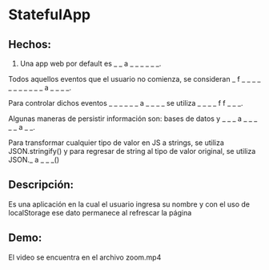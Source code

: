 # StatefulApp
## Hechos:
1. Una app web por default es _ _ a _ _ _ _ _ _.

Todos aquellos eventos que el usuario no comienza, se consideran _ f _ _ _ _ _   _ _ _ _ _ _ a _ _ _ _.

Para controlar dichos eventos _ _ _ _ _ _ a _ _ _ _ se utiliza _ _ _ _ f f _ _ _.

Algunas maneras de persistir información son: bases de datos y _ _ _ a _ _ _ _ _ a _ _.

Para transformar cualquier tipo de valor en JS a strings, se utiliza JSON.stringify() y para regresar de string al tipo de valor original, se utiliza JSON._ a _ _ _()

## Descripción:
Es una aplicación en la cual el usuario ingresa su nombre y con el uso de localStorage ese dato permanece al refrescar la página
## Demo:
El video se encuentra en el archivo zoom.mp4
